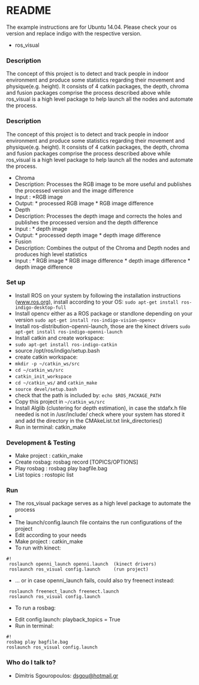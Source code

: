 # README #

The example instructions are for Ubuntu 14.04. Please check your os version and replace indigo with the respective version.

* ros_visual

### Description ###
The concept of this project is to detect and track people in indoor environment and produce some statistics regarding
their movement and physique(e.g. height). 
It consists of 4 catkin packages, the depth, chroma and fusion packages comprise the process described above while ros_visual is a high level package to help
launch all the nodes and automate the process. 

### Description ###
The concept of this project is to detect and track people in indoor environment and produce some statistics regarding
their movement and physique(e.g. height). 
It consists of 4 catkin packages, the depth, chroma and fusion packages comprise the process described above while ros_visual is a high level package to help
launch all the nodes and automate the process. 

* Chroma
 * Description: Processes the RGB image to be more useful and publishes the processed version and the image difference  
 * Input : 
 	   *RGB image
 * Output: 
 	   * processed RGB image
	   * RGB image difference
* Depth
 * Description: Processes the depth image and corrects the holes and publishes the processed version and the depth difference
 * Input : 
  	   * depth image
 * Output: 
 	   * processed depth image
  	   * depth image difference
* Fusion
 * Description: Combines the output of the Chroma and Depth nodes and produces high level statistics
 * Input : 
  	   * RGB image
	   * RGB image difference
	   * depth image difference
	   * depth image difference
  
  
### Set up ###

* Install ROS on your system by following the installation instructions (www.ros.org), install according to your OS: ```sudo apt-get install ros-indigo-desktop-full ```
* Install opencv either as a ROS package or standlone depending on your version ```sudo apt-get install ros-indigo-vision-opencv```
* Install ros-distribution-openni-launch, those are the kinect drivers ```sudo apt-get install ros-indigo-openni-launch```
* Install catkin and create workspace:
 *  ```sudo apt-get install ros-indigo-catkin```
 * source /opt/ros/indigo/setup.bash
 * create catkin workspace:
  * ```mkdir -p ~/catkin_ws/src```
  * ```cd ~/catkin_ws/src```
  * ```catkin_init_workspace```
  * ```cd ~/catkin_ws/``` and ```catkin_make```
  * ```source devel/setup.bash```
  * check that the path is included by: ```echo $ROS_PACKAGE_PATH```
* Copy this project in ```~/catkin_ws/src```
* Install Alglib (clustering for depth estimation), in case the stdafx.h file needed is not in /usr/include/
check where your system has  stored it and add the directory in the CMAkeList.txt link_directories()
* Run in terminal: catkin_make

### Development & Testing ###
* Make project : catkin_make
* Create rosbag: rosbag record [TOPICS/OPTIONS] 
* Play rosbag  : rosbag play bagfile.bag
* List topics  : rostopic list


### Run ###
* The ros_visual package serves as a high level package to automate the process
* 
* The launch/config.launch file contains the run configurations of the project
* Edit according to your needs
* Make project : catkin_make
* To run with kinect:
      
```
#!
 roslaunch openni_launch openni.launch	(kinect drivers)
 roslaunch ros_visual config.launch		(run project)
```

* ... or in case openni_launch fails, could also try freenect instead:
```
 roslaunch freenect_launch freenect.launch
 roslaunch ros_visual config.launch
```

* To run a rosbag:
- Edit config.launch: playback_topics = True
- Run in terminal:
```
#!
rosbag play bagfile.bag
roslaunch ros_visual config.launch	
```

### Who do I talk to? ###

* Dimitris Sgouropoulos: dsgou@hotmail.gr
